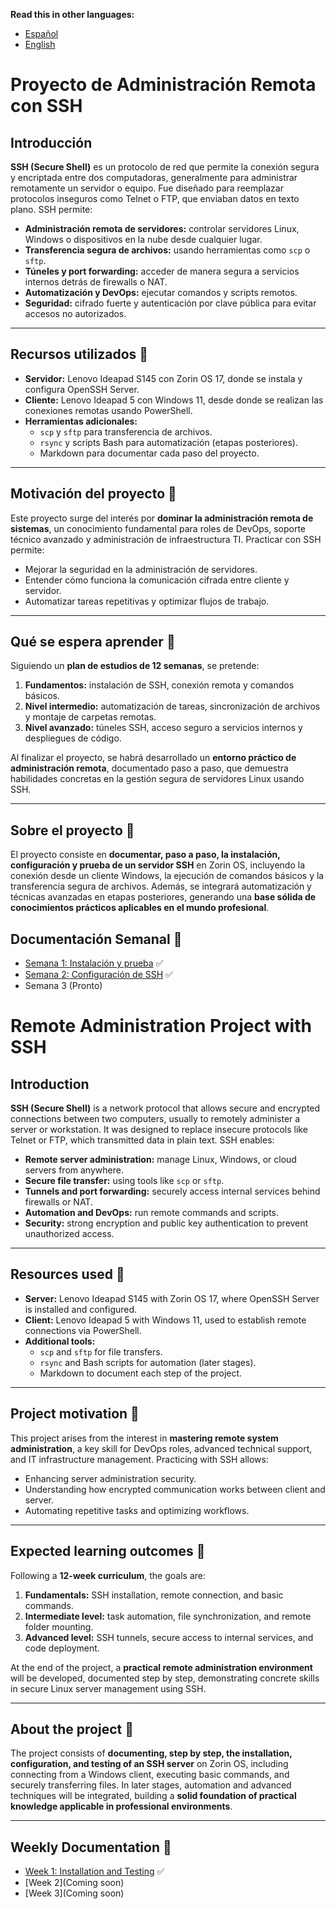 **Read this in other languages:**
- [Español](#proyecto-de-administración-remota-con-ssh)
- [English](#remote-administration-project-with-ssh)


# Proyecto de Administración Remota con SSH

## Introducción

**SSH (Secure Shell)** es un protocolo de red que permite la conexión segura y encriptada entre dos computadoras, generalmente para administrar remotamente un servidor o equipo. Fue diseñado para reemplazar protocolos inseguros como Telnet o FTP, que enviaban datos en texto plano. SSH permite:

- **Administración remota de servidores:** controlar servidores Linux, Windows o dispositivos en la nube desde cualquier lugar.  
- **Transferencia segura de archivos:** usando herramientas como `scp` o `sftp`.  
- **Túneles y port forwarding:** acceder de manera segura a servicios internos detrás de firewalls o NAT.  
- **Automatización y DevOps:** ejecutar comandos y scripts remotos.  
- **Seguridad:** cifrado fuerte y autenticación por clave pública para evitar accesos no autorizados.

---

## Recursos utilizados 🔑

- **Servidor:** Lenovo Ideapad S145 con Zorin OS 17, donde se instala y configura OpenSSH Server.  
- **Cliente:** Lenovo Ideapad 5 con Windows 11, desde donde se realizan las conexiones remotas usando PowerShell.  
- **Herramientas adicionales:**  
  - `scp` y `sftp` para transferencia de archivos.  
  - `rsync` y scripts Bash para automatización (etapas posteriores).  
  - Markdown para documentar cada paso del proyecto.

---

## Motivación del proyecto 🚀

Este proyecto surge del interés por **dominar la administración remota de sistemas**, un conocimiento fundamental para roles de DevOps, soporte técnico avanzado y administración de infraestructura TI. Practicar con SSH permite:

- Mejorar la seguridad en la administración de servidores.  
- Entender cómo funciona la comunicación cifrada entre cliente y servidor.  
- Automatizar tareas repetitivas y optimizar flujos de trabajo.

---

## Qué se espera aprender 🎯

Siguiendo un **plan de estudios de 12 semanas**, se pretende:

1. **Fundamentos:** instalación de SSH, conexión remota y comandos básicos.  
2. **Nivel intermedio:** automatización de tareas, sincronización de archivos y montaje de carpetas remotas.  
3. **Nivel avanzado:** túneles SSH, acceso seguro a servicios internos y despliegues de código.

Al finalizar el proyecto, se habrá desarrollado un **entorno práctico de administración remota**, documentado paso a paso, que demuestra habilidades concretas en la gestión segura de servidores Linux usando SSH.

---

## Sobre el proyecto 🧐

El proyecto consiste en **documentar, paso a paso, la instalación, configuración y prueba de un servidor SSH** en Zorin OS, incluyendo la conexión desde un cliente Windows, la ejecución de comandos básicos y la transferencia segura de archivos. Además, se integrará automatización y técnicas avanzadas en etapas posteriores, generando una **base sólida de conocimientos prácticos aplicables en el mundo profesional**.

## Documentación Semanal 📆

- [Semana 1: Instalación y prueba](Week1/Installation-and-testing.md) ✅
- [Semana 2: Configuración de SSH](Week2/SSH-Configuration.md) ✅
- Semana 3 (Pronto)


# Remote Administration Project with SSH

## Introduction

**SSH (Secure Shell)** is a network protocol that allows secure and encrypted connections between two computers, usually to remotely administer a server or workstation. It was designed to replace insecure protocols like Telnet or FTP, which transmitted data in plain text. SSH enables:

- **Remote server administration:** manage Linux, Windows, or cloud servers from anywhere.  
- **Secure file transfer:** using tools like `scp` or `sftp`.  
- **Tunnels and port forwarding:** securely access internal services behind firewalls or NAT.  
- **Automation and DevOps:** run remote commands and scripts.  
- **Security:** strong encryption and public key authentication to prevent unauthorized access.

---

## Resources used 🔑

- **Server:** Lenovo Ideapad S145 with Zorin OS 17, where OpenSSH Server is installed and configured.  
- **Client:** Lenovo Ideapad 5 with Windows 11, used to establish remote connections via PowerShell.  
- **Additional tools:**  
  - `scp` and `sftp` for file transfers.  
  - `rsync` and Bash scripts for automation (later stages).  
  - Markdown to document each step of the project.

---

## Project motivation 🚀

This project arises from the interest in **mastering remote system administration**, a key skill for DevOps roles, advanced technical support, and IT infrastructure management. Practicing with SSH allows:

- Enhancing server administration security.  
- Understanding how encrypted communication works between client and server.  
- Automating repetitive tasks and optimizing workflows.

---

## Expected learning outcomes 🎯

Following a **12-week curriculum**, the goals are:

1. **Fundamentals:** SSH installation, remote connection, and basic commands.  
2. **Intermediate level:** task automation, file synchronization, and remote folder mounting.  
3. **Advanced level:** SSH tunnels, secure access to internal services, and code deployment.

At the end of the project, a **practical remote administration environment** will be developed, documented step by step, demonstrating concrete skills in secure Linux server management using SSH.

---

## About the project 🧐

The project consists of **documenting, step by step, the installation, configuration, and testing of an SSH server** on Zorin OS, including connecting from a Windows client, executing basic commands, and securely transferring files. In later stages, automation and advanced techniques will be integrated, building a **solid foundation of practical knowledge applicable in professional environments**.

---

## Weekly Documentation 📆

- [Week 1: Installation and Testing](Week1/Installation-and-testing.md) ✅
- [Week 2](Coming soon)
- [Week 3](Coming soon)
